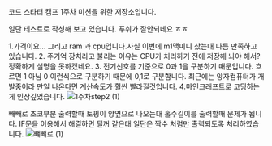 코드 스타터 캠프 1주차 미션을 위한 저장소입니다.

일단 테스트로 작성해 보고 있습니다. 푸쉬가 잘안되네요 ㅎㅎ

1.가격이요... 그리고 ram 과 cpu입니다.사실 이번에 m1맥미니 샀는대 나름 만족하고 있습니다. 
2. 주기억 장치라고 불리는 이유는 CPU가 처리하기 전에 저장해 놔야 해서? 정확하게 설명을 못하겠네요.
3. 전기신호를  기준으로 0과 1을 구분하기 때문입니다. 흐르면 1 아님 0 이런식으로 구분하기 때문에 0,1로 구분함니다. 최근에는 양자컴퓨터가 개발중이라 만일 나온다면 계산속도가 훨씬 빨라질것입니다.
4.마인크래프트로 코딩하는게 인상깊었습니다.
![1주차step2 (1)](https://user-images.githubusercontent.com/43274246/146014678-df45bc5a-426c-4bd7-855e-5fde7a10fece.jpg)


빼빼로 초코부분 출력할때 토핑이 양옆으로 나오는대 홀수길이를 출력할때 문제가 됩니다. IF문을 이용해서 해결하면 될꺼 같은대 일단은 짝수 처럼만 출력되도록 처리하였습니다.
![뺴뺴로 (1)](https://user-images.githubusercontent.com/43274246/146633465-b4d19403-0027-44c8-81b4-e7105a7825ad.jpg)


